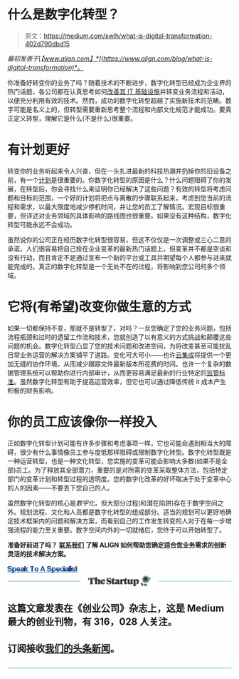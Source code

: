 # 什么是数字化转型？

> 原文：<https://medium.com/swlh/what-is-digital-transformation-402d790dbd15>

*最初发表于*[*【www.align.com】*](https://www.align.com/blog/what-is-digital-transformation)*。*

你准备好转变你的业务了吗？随着技术的不断进步，数字化转型已经成为企业界的热门话题，各公司都在认真思考如何[改善其 IT 基础设施](https://www.align.com/blog/disrupting-private-equity)并转变业务流程和活动，以便充分利用有效的技术。然而，成功的数字化转型超越了实施新技术的范畴。数字可能是名义上的，但转型需要重新思考整个流程和内部文化规范才能成功。要真正定义转型，理解它是什么(不是什么)很重要。

# 有计划更好

转变你的业务听起来令人兴奋，但在一头扎进最新的科技热潮并扔掉你的旧设备之前，有一个[计划](https://www.align.com/blog/migration-best-practices)是很重要的。你数字化转型的原因是什么？什么问题阻碍了你的发展，在转型后，你会寻找什么来证明你已经解决了这些问题？有效的转型将考虑问题和目标的范围，一个好的计划将把点与离散的步骤联系起来，考虑到您当前的流程和需求，以最大限度地减少停机时间，并让您的员工了解情况。宏观目标很重要，但详述对业务领域的具体影响的路线图也很重要。如果没有这种结构，数字化转型可能永远不会成功。

虽然说你的公司正在经历数字化转型很容易，但这不仅仅是一次调整或三心二意的承诺。人们很容易把自己拴在企业变革的最新热门话题上，但变革并不都是空谈和没有行动，而且肯定不是通过宣布一个新的平台或工具并期望每个人都参与进来就能完成的。真正的数字化转型是一个无处不在的过程，将影响到您公司的多个领域。

# 它将(有希望)改变你做生意的方式

如果一切都保持不变，那就不是转型了，对吗？一旦您确定了您的业务问题，包括流程瓶颈和过时的遗留工作流和技术，您就创造了以有意义的方式挑战和颠覆这些问题的机会。数字化转型凸显了您的技术问题和改进空间，为将改变甚至可能扰乱日常业务运营的解决方案铺平了道路。变化可大可小——也许[云集成](https://www.align.com/solutions/cloud-design-and-integration/)将提供一个更加无缝的协作环境，从而减少跟踪文件最新版本所花费的时间。也许一个复杂的数据管理系统可以帮助你进行内部审计，从而更容易满足最新的行业特定的[监管标准](https://www.align.com/blog/cybersecurity-due-diligence-for-law-firms-video)。虽然数字化转型有助于提高运营效率，但它也可以通过降低传统 it 成本产生积极的财务影响。

# 你的员工应该像你一样投入

正如数字化转型计划可能有许多步骤和考虑事项一样，它也可能会遇到相当大的障碍，很少有什么事情像员工参与度低那样阻碍或限制数字化转型。数字化转型既是一种运营转型，也是一种文化转型，您实施的变革可能会影响大多数(如果不是全部)员工。为了释放其全部潜力，重要的是对所需的变革采取整体方法，包括特定部门的变革计划和转型过程的透明度。您的数字化改革的好坏取决于处于变革中心的人的因素——不要丢下您自己的人。

虽然数字化转型的核心是*数字化*，但大部分过程(和潜在陷阱)存在于数字空间之外。规划流程、文化和人员都是数字化转型的组成部分。适当的规划可以更好地确定技术框架内的问题和解决方案，而看到自己的工作发生转变的人对于在每一步增强流程的能力至关重要。数字空间内外的一切就绪后，您终于可以开始转型了。

**准备好前进了吗？** [**联系我们**](https://www.align.com/speak-to-a-consultant-lp) **了解 ALIGN 如何帮助您确定适合您业务需求的创新灵活的技术解决方案。**

![](img/fc55cabf428df59ecd601db5c14b95d8.png)[![](img/308a8d84fb9b2fab43d66c117fcc4bb4.png)](https://medium.com/swlh)

## 这篇文章发表在《创业公司》杂志上，这是 Medium 最大的创业刊物，有 316，028 人关注。

## 订阅接收[我们的头条新闻](http://growthsupply.com/the-startup-newsletter/)。

[![](img/b0164736ea17a63403e660de5dedf91a.png)](https://medium.com/swlh)